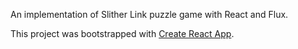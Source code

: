 An implementation of Slither Link puzzle game with React and Flux.

This project was bootstrapped with [Create React App](https://github.com/facebookincubator/create-react-app).
